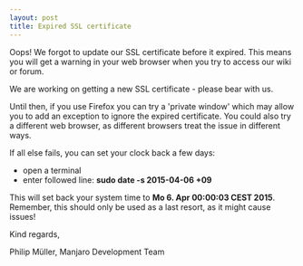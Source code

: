 ```yaml
---
layout: post
title: Expired SSL certificate
---
```


Oops! We forgot to update our SSL certificate before it expired. This means you will get a warning in your web browser when you try to access our wiki or forum.

We are working on getting a new SSL certificate - please bear with us.

Until then, if you use Firefox you can try a 'private window' which may allow you to add an exception to ignore the expired certificate. You could also try a different web browser, as different browsers treat the issue in different ways.

If all else fails, you can set your clock back a few days:

* open a terminal
* enter followed line: **sudo date -s 2015-04-06 +09**

This will set back your system time to **Mo 6. Apr 00:00:03 CEST 2015**. Remember, this should only be used as a last resort, as it might cause issues!

Kind regards,

Philip Müller, Manjaro Development Team
